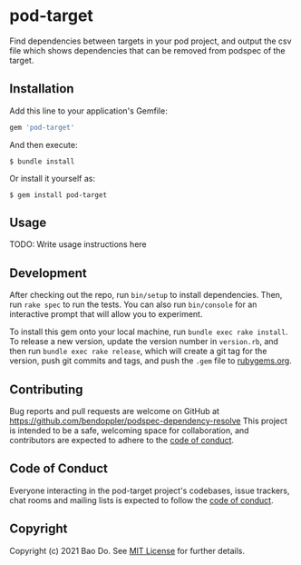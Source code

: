 # pod-target

Find dependencies between targets in your pod project, and output the csv file which shows dependencies that can be removed from podspec of the target.

## Installation

Add this line to your application's Gemfile:

```ruby
gem 'pod-target'
```

And then execute:

    $ bundle install

Or install it yourself as:

    $ gem install pod-target

## Usage

TODO: Write usage instructions here

## Development

After checking out the repo, run `bin/setup` to install dependencies. Then, run `rake spec` to run the tests. You can also run `bin/console` for an interactive prompt that will allow you to experiment.

To install this gem onto your local machine, run `bundle exec rake install`. To release a new version, update the version number in `version.rb`, and then run `bundle exec rake release`, which will create a git tag for the version, push git commits and tags, and push the `.gem` file to [rubygems.org](https://rubygems.org).

## Contributing

Bug reports and pull requests are welcome on GitHub at https://github.com/bendoppler/podspec-dependency-resolve This project is intended to be a safe, welcoming space for collaboration, and contributors are expected to adhere to the [code of conduct](https://github.com/bendoppler/podspec-dependency-resolve/blob/master/CODE_OF_CONDUCT.md).


## Code of Conduct

Everyone interacting in the pod-target project's codebases, issue trackers, chat rooms and mailing lists is expected to follow the [code of conduct](https://github.com/bendoppler/podspec-dependency-resolve/blob/master/CODE_OF_CONDUCT.md).

## Copyright

Copyright (c) 2021 Bao Do. See [MIT License](LICENSE.txt) for further details.